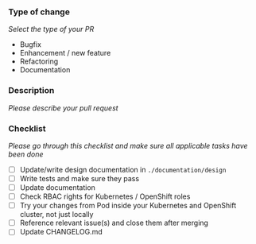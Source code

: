 ### Type of change

_Select the type of your PR_

- Bugfix
- Enhancement / new feature
- Refactoring
- Documentation

### Description

_Please describe your pull request_

### Checklist

_Please go through this checklist and make sure all applicable tasks have been done_

- [ ] Update/write design documentation in `./documentation/design`
- [ ] Write tests and make sure they pass
- [ ] Update documentation
- [ ] Check RBAC rights for Kubernetes / OpenShift roles
- [ ] Try your changes from Pod inside your Kubernetes and OpenShift cluster, not just locally
- [ ] Reference relevant issue(s) and close them after merging
- [ ] Update CHANGELOG.md
